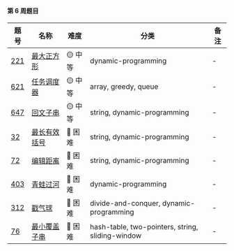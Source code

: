 #### 第 6 周题目

| 题号                                                                                                                       | 名称                                                                                                 | 难度     | 分类                                              | 备注 |
| -------------------------------------------------------------------------------------------------------------------------- | ---------------------------------------------------------------------------------------------------- | -------- | ------------------------------------------------- | ---- |
| [221](https://leetcode.com/problems/maximal-square/discuss/?currentPage=1&orderBy=most_votes&query=)    | [最大正方形](https://leetcode-cn.com/problems/maximal-square/)              | 🟡 中等  | dynamic-programming                        | -    |
| [621](https://leetcode.com/problems/task-scheduler/discuss/?currentPage=1&orderBy=most_votes&query=)    | [任务调度器](https://leetcode-cn.com/problems/task-scheduler/)              | 🟡 中等  | array, greedy, queue                        | -    |
| [647](https://leetcode.com/problems/palindromic-substrings/discuss/?currentPage=1&orderBy=most_votes&query=)    | [回文子串](https://leetcode-cn.com/problems/palindromic-substrings/)              | 🟡 中等  | string, dynamic-programming                        | -    |
| [32](https://leetcode.com/problems/longest-valid-parentheses/discuss/?currentPage=1&orderBy=most_votes&query=)                          | [最长有效括号](https://leetcode-cn.com/problems/longest-valid-parentheses/)                                        | 🔴️ 困难 | string, dynamic-programming                                     | -    |
| [72](https://leetcode.com/problems/edit-distance/discuss/?currentPage=1&orderBy=most_votes&query=)                          | [编辑距离](https://leetcode-cn.com/problems/edit-distance/)                                        | 🔴️ 困难 | string, dynamic-programming                                     | -    |
| [403](https://leetcode.com/problems/frog-jump/discuss/?currentPage=1&orderBy=most_votes&query=)                          | [青蛙过河](https://leetcode-cn.com/problems/frog-jump/)                                        | 🔴️ 困难 | dynamic-programming                                     | -    |
| [312](https://leetcode.com/problems/burst-balloons/discuss/?currentPage=1&orderBy=most_votes&query=)                          | [戳气球](https://leetcode-cn.com/problems/burst-balloons/)                                        | 🔴️ 困难 | divide-and-conquer, dynamic-programming                                     | -    |
| [76](https://leetcode.com/problems/minimum-window-substring/discuss/?currentPage=1&orderBy=most_votes&query=)                          | [最小覆盖子串](https://leetcode-cn.com/problems/minimum-window-substring/)                                        | 🔴️ 困难 | hash-table, two-pointers, string, sliding-window                                     | -    |